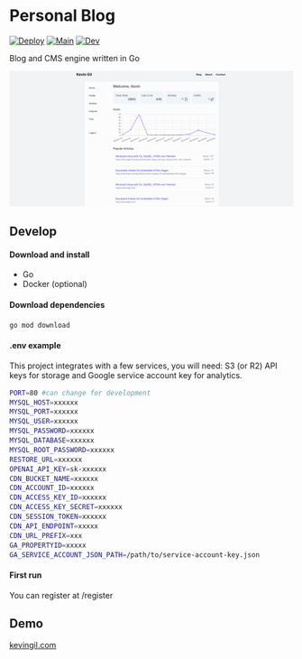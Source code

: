 # Personal Blog

[![Deploy](https://github.com/kevingil/blog/actions/workflows/deploy.yml/badge.svg)](https://github.com/kevingil/blog/actions/workflows/deploy.yml)
[![Main](https://github.com/kevingil/blog/actions/workflows/build.yml/badge.svg)](https://github.com/kevingil/blog/actions/workflows/build.yml)
[![Dev](https://github.com/kevingil/blog/actions/workflows/test.yml/badge.svg)](https://github.com/kevingil/blog/actions/workflows/test.yml)


Blog and CMS engine written in Go


[![Dev](web/images/blog-screenshot-1.png)](web/images/blog-screenshot-1.png)




## Develop

#### Download and install
- Go 
- Docker (optional)

#### Download dependencies

`go mod download`


#### .env example 

This project integrates with a few services, you will need: S3 (or R2) API keys for storage and Google service account key for analytics.

```sh
PORT=80 #can change for development
MYSQL_HOST=xxxxxx
MYSQL_PORT=xxxxxx
MYSQL_USER=xxxxxx
MYSQL_PASSWORD=xxxxxx
MYSQL_DATABASE=xxxxxx
MYSQL_ROOT_PASSWORD=xxxxxx
RESTORE_URL=xxxxxx
OPENAI_API_KEY=sk-xxxxxx
CDN_BUCKET_NAME=xxxxxx
CDN_ACCOUNT_ID=xxxxxx
CDN_ACCESS_KEY_ID=xxxxxx
CDN_ACCESS_KEY_SECRET=xxxxxx
CDN_SESSION_TOKEN=xxxxxx
CDN_API_ENDPOINT=xxxxx
CDN_URL_PREFIX=xxx
GA_PROPERTYID=xxxxx
GA_SERVICE_ACCOUNT_JSON_PATH=/path/to/service-account-key.json

```

#### First run
You can register at /register


## Demo

[kevingil.com](https://kevingil.com/)



